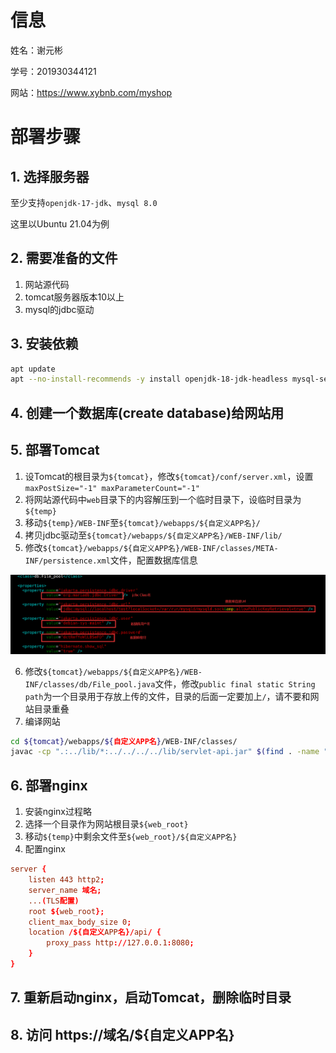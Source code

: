 # 信息
姓名：谢元彬

学号：201930344121

网站：https://www.xybnb.com/myshop
# 部署步骤
## 1. 选择服务器
至少支持`openjdk-17-jdk`、`mysql 8.0`

这里以Ubuntu 21.04为例
## 2. 需要准备的文件
1. 网站源代码
2. tomcat服务器版本10以上
3. mysql的jdbc驱动
## 3. 安装依赖
```bash
apt update
apt --no-install-recommends -y install openjdk-18-jdk-headless mysql-server
```
## 4. 创建一个数据库(create database)给网站用
## 5. 部署Tomcat
1. 设Tomcat的根目录为`${tomcat}`，修改`${tomcat}/conf/server.xml`，设置`maxPostSize="-1" maxParameterCount="-1"`
2. 将网站源代码中`web`目录下的内容解压到一个临时目录下，设临时目录为`${temp}`
3. 移动`${temp}/WEB-INF`至`${tomcat}/webapps/${自定义APP名}/`
4. 拷贝jdbc驱动至`${tomcat}/webapps/${自定义APP名}/WEB-INF/lib/`
5. 修改`${tomcat}/webapps/${自定义APP名}/WEB-INF/classes/META-INF/persistence.xml`文件，配置数据库信息

![image](img/1.png)

6. 修改`${tomcat}/webapps/${自定义APP名}/WEB-INF/classes/db/File_pool.java`文件，修改`public final static String path`为一个目录用于存放上传的文件，目录的后面一定要加上`/`，请不要和网站目录重叠
7. 编译网站
```bash
cd ${tomcat}/webapps/${自定义APP名}/WEB-INF/classes/
javac -cp ".:../lib/*:../../../../lib/servlet-api.jar" $(find . -name "*.java")
```
## 6. 部署nginx
1. 安装nginx过程略
2. 选择一个目录作为网站根目录`${web_root}`
3. 移动`${temp}`中剩余文件至`${web_root}/${自定义APP名}`
4. 配置nginx
```conf
server {
    listen 443 http2;
    server_name 域名;
    ...(TLS配置)
    root ${web_root};
    client_max_body_size 0;
    location /${自定义APP名}/api/ {
        proxy_pass http://127.0.0.1:8080;
    }
}
```
## 7. 重新启动nginx，启动Tomcat，删除临时目录
## 8. 访问 https://域名/${自定义APP名}
